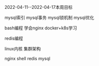

2022-04-11--2022-04-17本周目标


mysql索引
mysql事务
mysql锁机制
mysql优化


bash编程
学会nginx
docker+k8s学习

redis编程







linux内核
集群架构



nginx
shell
redis
mysql


